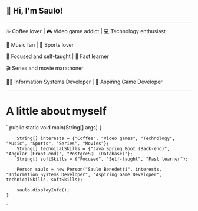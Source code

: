 ## 👋 Hi, I'm Saulo!

---

☕ Coffee lover | 🎮 Video game addict | 💻 Technology enthusiast

🎵 Music fan | 🏀 Sports lover

💪 Focused and self-taught | 🚀 Fast learner

🎬 Series and movie marathoner

👨‍💻 Information Systems Developer | 🎯 Aspiring Game Developer

---

# A little about myself

`
    public static void main(String[] args) {
    
        String[] interests = {"Coffee", "Video games", "Technology", "Music", "Sports", "Series", "Movies"};
        String[] technicalSkills = {"Java Spring Boot (Back-end)", "Angular (Front-end)", "PostgreSQL (Database)"};
        String[] softSkills = {"Focused", "Self-taught", "Fast learner"};
        
        Person saulo = new Person("Saulo Benedetti", interests, "Information Systems Developer", "Aspiring Game Developer", technicalSkills, softSkills);

        saulo.displayInfo();
    }
`

